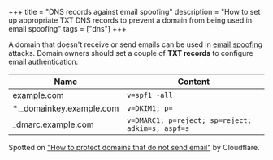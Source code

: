 +++
title = "DNS records against email spoofing"
description = "How to set up appropriate TXT DNS records to prevent a domain from being used in email spoofing"
tags = ["dns"]
+++

A domain that doesn't receive or send emails can be used in [email spoofing][1] attacks.
Domain owners should set a couple of **TXT records** to configure email authentication:

| Name                     | Content                                          |
| ------------------------ | ------------------------------------------------ |
| example.com              | `v=spf1 -all`                                    |
| *._domainkey.example.com | `v=DKIM1; p=`                                    |
| _dmarc.example.com       | `v=DMARC1; p=reject; sp=reject; adkim=s; aspf=s` |

Spotted on ["How to protect domains that do not send email"][2] by Cloudflare.

[1]: https://www.cloudflare.com/learning/email-security/what-is-email-spoofing/
[2]: https://www.cloudflare.com/learning/dns/dns-records/protect-domains-without-email/

